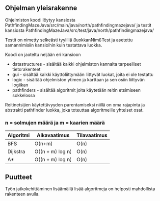 ## Ohjelman yleisrakenne
Ohjelmiston koodi löytyy kansiosta PathfindingMazeJava/src/main/java/north/pathfindingmazejava/
ja testit kansiosta PathfindingMazeJava/src/test/java/north/pathfindingmazejava/

Testit on nimetty selkeästi tyylillä {luokkanNimi}Test ja asetettu samannimisiin kansioihin kuin testattava luokka.

Koodi on jaoteltu neljään eri kansioon
* datastructures - sisältää kaikki ohjelmiston kannalta tarpeelliset tietorakenteet
* gui - sisältää kaikki käyttöliittymään liittyvät luokat, joita ei ole testattu
* logic - sisältää ohjelmiston ytimen ja karttaan ja sen osiin liittyvän logiikan
* pathfinders - sisältää algoritmit joita käytetään reitin etsimiseen sokkelossa

Reitinetsijien käytettävyyden parentamiseksi niillä on oma rajapinta ja abstrakti pathfinder luokka, joka toteuttaa algoritmeille yhteiset osat.



### n = solmujen määrä ja m = kaarien määrä
Algoritmi | Aikavaatimus | Tilavaatimus
--------------- | ----- | ------
BFS | O(n+m) | O(n) |
Dijkstra | O((n + m) log n) | O(n)
A* | O((n + m) log n) | O(n)

## Puutteet
Työn jatkokehittäminen lisäämällä lisää algoritmeja on helposti mahdollista rakenteen avulla.
